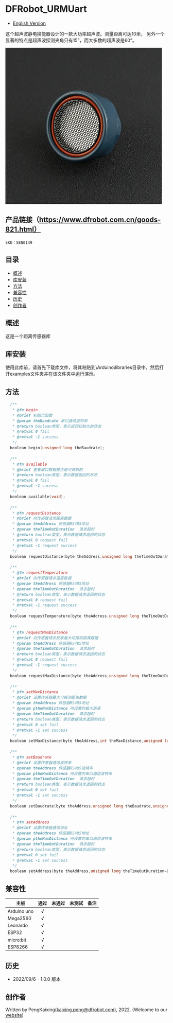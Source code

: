 # DFRobot_URMUart
- [English Version](./README.md)

这个超声波静电换能器设计的一款大功率超声波。测量距离可达10米， 另外一个显著的特点是超声波探测夹角只有15°，而大多数的超声波是60°。

![Product Image](./resources/images/SEN0149.png)

## 产品链接（https://www.dfrobot.com.cn/goods-821.html）

    SKU：SEN0149

## 目录

  * [概述](#概述)
  * [库安装](#库安装)
  * [方法](#方法)
  * [兼容性](#兼容性)
  * [历史](#历史)
  * [创作者](#创作者)

## 概述

这是一个距离传感器库

## 库安装

使用此库前，请首先下载库文件，将其粘贴到\Arduino\libraries目录中，然后打开examples文件夹并在该文件夹中运行演示。

## 方法

```C++
  /**
   * @fn begin
   * @brief 初始化函数
   * @param theBaudrate 串口通信波特率
   * @return boolean类型，表示返回初始化的状态
   * @retval 0 fail
   * @retval -1 success
   */
  boolean begin(unsigned long theBaudrate);

  /**
   * @fn available
   * @brief 查看串口数据是否是可获取的
   * @return boolean类型，表示数据返回的状态
   * @retval 0 fail
   * @retval -1 success
   */
  boolean available(void);

  /**
   * @fn requestDistance
   * @brief 向传感器请求距离数据
   * @param theAddress 传感器RS485地址
   * @param theTimeOutDuration  请求超时 
   * @return boolean类型，表示数据请求返回的状态
   * @retval 0 request fail
   * @retval -1 request success
   */
  boolean requestDistance(byte theAddress,unsigned long theTimeOutDuration=DefaultTimeOutDuration);

  /**
   * @fn requestTemperature
   * @brief 向传感器请求温度数据
   * @param theAddress 传感器RS485地址
   * @param theTimeOutDuration  请求超时 
   * @return boolean类型，表示数据请求返回的状态
   * @retval 0 request fail
   * @retval -1 request success
   */
  boolean requestTemperature(byte theAddress,unsigned long theTimeOutDuration=DefaultTimeOutDuration);

  /**
   * @fn requestMaxDistance
   * @brief 向传感器请求获取最大可探测距离数据
   * @param theAddress 传感器RS485地址
   * @param theTimeOutDuration  请求超时 
   * @return boolean类型，表示数据请求返回的状态
   * @retval 0 request fail
   * @retval -1 request success
   */
  boolean requestMaxDistance(byte theAddress,unsigned long theTimeOutDuration=DefaultTimeOutDuration);
  
  /**
   * @fn setMaxDistance
   * @brief 设置传感器最大可探测距离数据
   * @param theAddress 传感器RS485地址
   * @param ptheMaxDistance 待设置的最大距离
   * @param theTimeOutDuration  请求超时 
   * @return boolean类型，表示数据请求返回的状态
   * @retval 0 set fail
   * @retval -1 set success
   */
  boolean setMaxDistance(byte theAddress,int theMaxDistance,unsigned long theTimeOutDuration=DefaultTimeOutDuration);

  /**
   * @fn setBaudrate
   * @brief 设置传感器通信波特率
   * @param theAddress 传感器RS485波特率
   * @param ptheMaxDistance 待设置的串口通信波特率
   * @param theTimeOutDuration  请求超时 
   * @return boolean类型，表示数据请求返回的状态
   * @retval 0 set fail
   * @retval -1 set success
   */
  boolean setBaudrate(byte theAddress,unsigned long theBaudrate,unsigned long theTimeOutDuration=DefaultTimeOutDuration);

  /**
   * @fn setAddress
   * @brief 设置传感器通信地址
   * @param theAddress 传感器RS485地址
   * @param ptheMaxDistance 待设置的串口通信波特率
   * @param theTimeOutDuration  请求超时 
   * @return boolean类型，表示数据请求返回的状态
   * @retval 0 set fail
   * @retval -1 set success
   */
  boolean setAddress(byte theAddress,unsigned long theTimeOutDuration=DefaultTimeOutDuration);
```

## 兼容性

主板               | 通过  | 未通过   | 未测试   | 备注
------------------ | :----------: | :----------: | :---------: | -----
Arduino uno        |      √       |              |             | 
Mega2560        |      √       |              |             | 
Leonardo        |      √       |              |             | 
ESP32           |      √       |              |             | 
micro:bit        |      √       |              |             | 
ESP8266         |      √       |              |             |

## 历史

- 2022/09/6 - 1.0.0 版本

## 创作者

Written by PengKaixing(kaixing.peng@dfrobot.com), 2022. (Welcome to our [website](https://www.dfrobot.com/))






